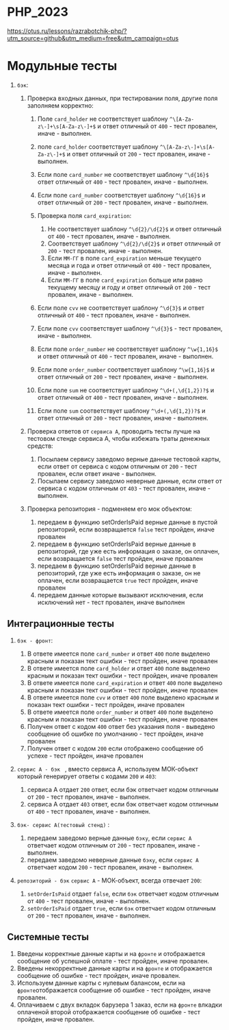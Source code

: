 # PHP_2023

https://otus.ru/lessons/razrabotchik-php/?utm_source=github&utm_medium=free&utm_campaign=otus

# Модульные тесты

1. `бэк`:
    1. Проверка входных данных, при тестировании поля, другие поля заполняем корректно:
        1. Поле `card_holder` не соответствует шаблону `^\[A-Za-z\-]+\s[A-Za-z\-]+$` и ответ отличный от `400` - тест провален,  иначе - выполнен.
        1. поле `card_holder`  соответствует шаблону `^\[A-Za-z\-]+\s[A-Za-z\-]+$` и ответ отличный от `200` - тест провален,  иначе - выполнен.
        1. Если поле `card_number` не соответствует шаблону `^\d{16}$`  ответ отличный от `400` - тест провален,  иначе - выполнен.
        1. Если поле `card_number` соответствует шаблону `^\d{16}$` и ответ отличный от `200` - тест провален,  иначе - выполнен.
      
        1. Проверка поля `card_expiration`:
            1. Не соответствует шаблону `^\d{2}/\d{2}$` и ответ отличный от `400` - тест провален,  иначе - выполнен.
            1. Соответствует шаблону `^\d{2}/\d{2}$` и ответ отличный от `200` - тест провален,  иначе - выполнен.
            1. Если `MM-ГГ` в поле `card_expiration` меньше текущего месяца и года и ответ отличный от `400` - тест провален,  иначе - выполнен.
            1. Если `MM-ГГ` в поле `card_expiration` больше или равно текущему месяцу и году и ответ отличный от `200` - тест провален,  иначе - выполнен.
        1. Если поле `cvv` не соответствует шаблону `^\d{3}$` и ответ отличный от `400` - тест провален,  иначе - выполнен.
        1. Если поле `cvv`  соответствует шаблону `^\d{3}$` - тест провален,  иначе - выполнен.
        1. Если поле `order_number` не соответствует шаблону `^\w{1,16}$` и ответ отличный от `400` - тест провален,  иначе - выполнен.
        1. Если поле `order_number` соответствует шаблону `^\w{1,16}$` и ответ отличный от `200` - тест провален,  иначе - выполнен.
        1. Если поле `sum` не соответствует шаблону `^\d+(,\d{1,2})?$` и ответ отличный от `400` - тест провален,  иначе - выполнен.
        1. Если поле `sum` соответствует шаблону `^\d+(,\d{1,2})?$` и ответ отличный от `200` - тест провален,  иначе - выполнен.
       
    1. Проверка ответов от `сервиса А`, проводить тесты лучше на тестовом стенде сервиса А, чтобы избежать траты денежных средств:
        1. Посылаем сервису заведомо верные данные тестовой карты, если ответ от сервиса с кодом отличным от `200` - тест провален, если ответ   иначе - выполнен.
        1. Посылаем сервису заведомо неверные данные, если ответ от сервиса с кодом отличным от `403` - тест провален,  иначе - выполнен.
     
    1. Проверка репозитория - подменяем его мок объектом:
        1. передаем в функцию setOrderIsPaid верные данные в пустой репозиторий, если возвращается `false` тест пройден, иначе провален
        1. передаем в функцию setOrderIsPaid верные данные в репозиторий, где уже есть информация о заказе, он оплачен, если возвращается `false` тест пройден, иначе провален
        1. передаем в функцию setOrderIsPaid верные данные в репозиторий, где уже есть информация о заказе, он не оплачен, если возвращается `true` тест пройден, иначе провален
        1. передаем данные которые вызывают исключения, если исключений нет - тест провален, иначе выполнен

    
## Интеграционные тесты
1. `бэк - фронт`:
    1. В ответе имеется поле `card_number` и ответ `400`  поле выделено красным и показан тект ошибки - тест пройден, иначе провален
    1. В ответе имеется поле `card_holder` и ответ `400` поле выделено красным и показан тект ошибки - тест пройден, иначе провален
    1. В ответе имеется поле `card_expiration` и ответ `400` поле выделено красным и показан тект ошибки - тест пройден, иначе провален
    1. В ответе имеется поле `cvv`  и ответ `400` поле выделено красным и показан тект ошибки - тест пройден, иначе провален
    1. В ответе имеется поле `order_number` и ответ `400` поле выделено красным и показан тект ошибки - тест пройден, иначе провален
    1. Получен ответ с кодом `400` ответ без указания поля - выведено сообщение об ошибке по умолчанию - тест пройден, иначе провален
    1. Получен ответ с кодом `200` если отображено сообщение об успехе - тест пройден, иначе провален
   
1. `сервис А - бэк ` , вместо сервиса А, используем МОК-объект который генерирует ответы с кодами  `200` и `403`:
    1. сервиса А отдает `200` ответ, если бэк ответчает кодом отличным от `200` - тест провален, иначе - выполнен.
    1. сервиса А отдает `403` ответ, если бэк ответчает кодом отличным от `400` - тест провален, иначе - выполнен.
1. `бэк- сервис А(тестовый стенд)` :
    1. передаем заведомо верные данные  `бэку`, если `сервис А`  ответчает кодом отличным от `200` - тест провален, иначе - выполнен.
    1. передаем заведомо неверные данные  `бэку`, если `сервис А`  ответчает кодом `200` - тест провален, иначе - выполнен.
1. `репозиторий - бэк` `сервис А`  - МОК-объект, всегда отвечает `200`:
    1. `setOrderIsPaid` отдает `false`, если `бэк` ответчает кодом отличным от `400` - тест провален,  иначе - выполнен.
    1. `setOrderIsPaid` отдает `true`, если `бэк` ответчает кодом отличным от `200` - тест провален,  иначе - выполнен.
   

## Системные тесты
1. Введены корректные данные карты и на `фронте` и отображается сообщение об успешной оплате - тест пройден, иначе провален.
1. Введены некорректные данные карты и на `фронте` и отображается сообщение об ошибке - тест пройден, иначе провален.
1. Используем данные карты с нулевым балансом, если на `фронте`отображается сообщение об ошибке - тест пройден, иначе провален.
1. Оплачиваем с двух вкладок барузера 1 заказ, если на `фронте`  влкадки оплаченой второй отображается сообщение об ошибке - тест пройден, иначе провален.

